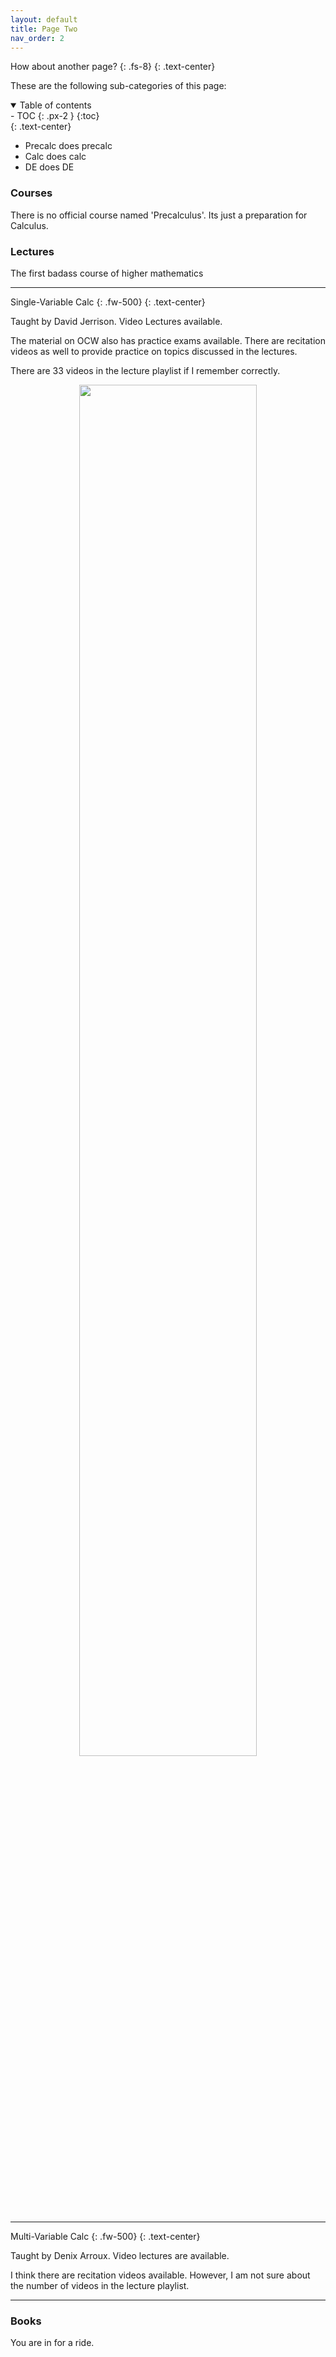 ```yaml
---
layout: default
title: Page Two
nav_order: 2
---
```


How about another page?
{: .fs-8}
{: .text-center}

These are the following sub-categories of this page:

<details open markdown="block">
  <summary>
    Table of contents
  </summary>
- TOC
{: .px-2 }
{:toc}
</details>
{: .text-center}

* Precalc does precalc
* Calc does calc
* DE does DE

### Courses

There is no official course named 'Precalculus'. Its just a preparation for Calculus.

### Lectures

The first badass course of higher mathematics


---


Single-Variable Calc
{: .fw-500}
{: .text-center}

Taught by David Jerrison. Video Lectures available. 

The material on OCW also has practice exams available. There are recitation videos as well to provide practice on topics discussed in the lectures.

There are 33 videos in the lecture playlist if I remember correctly.

<p align="center" width="100%">
  <img width="75%" src="https://i.imgur.com/kYYCXtC.png">
</p>  


---


Multi-Variable Calc
{: .fw-500}
{: .text-center}

Taught by Denix Arroux. Video lectures are available.

I think there are recitation videos available. However, I am not sure about the number of videos in the lecture playlist.


---


### Books

You are in for a ride.

